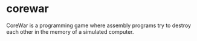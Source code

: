 # corewar
CoreWar is a programming game where assembly programs try to destroy each other in the memory of a simulated computer.
